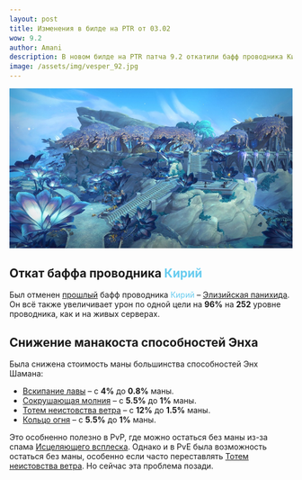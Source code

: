 ```yaml
---    
layout: post
title: Изменения в билде на PTR от 03.02
wow: 9.2
author: Amani
description: В новом билде на PTR патча 9.2 откатили бафф проводника Кирий и снизили стоимость маны основных способностей Энх Шамана.
image: /assets/img/vesper_92.jpg
---
```


<p align="center">
<img src="/assets/img/vesper_92.jpg" > 
</p>

## Откат баффа проводника <span style="color:#68ccef;font-size:1em;">Кирий</span>

Был отменен [прошлый](https://stormkeeper.ru/2022/01/26/patch-9-2.html) бафф проводника <span style="color:#68ccef;font-size:1em;">Кирий</span> – [Элизийская панихида](https://ru.wowhead.com/spell=339182?ilvl=252). Он всё также увеличивает урон по одной цели на **96%** на **252** уровне проводника, как и на живых серверах.

## Снижение манакоста способностей Энха

Была снижена стоимость маны большинства способностей Энх Шамана:
* [Вскипание лавы](https://ru.wowhead.com/spell=60103) – с **4%** до **0.8%** маны.
* [Сокрушающая молния](https://ru.wowhead.com/spell=187874) – с **5.5%** до **1%** маны.
* [Тотем неистовства ветра](https://ru.wowhead.com/spell=8512) – с **12%** до **1.5%** маны.
* [Кольцо огня](https://ru.wowhead.com/spell=333974) – с **5.5%** до **1%** маны.

<p></p>

Это особненно полезно в PvP, где можно остаться без маны из-за спама [Исцеляющего всплеска](https://ru.wowhead.com/spell=8004). Однако и в PvE была возможность остаться без маны, особенно если часто переставлять [Тотем неистовства ветра](https://ru.wowhead.com/spell=8512). Но сейчас эта проблема позади.
